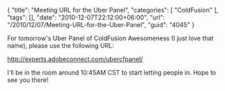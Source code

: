 {
	"title": "Meeting URL for the Uber Panel",
	"categories": [
		"ColdFusion"
	],
	"tags": [],
	"date": "2010-12-07T22:12:00+06:00",
	"url": "/2010/12/07/Meeting-URL-for-the-Uber-Panel",
	"guid": "4045"
}

For tomorrow's Uber Panel of ColdFusion Awesomeness (I just love that name), please use the following URL:

<a href="http://experts.adobeconnect.com/ubercfpanel/">http://experts.adobeconnect.com/ubercfpanel/</a>

I'll be in the room around 10:45AM CST to start letting people in. Hope to see you there!
